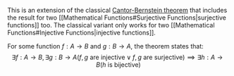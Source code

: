 This is an extension of the classical [Cantor-Bernstein theorem](https://en.wikipedia.org/wiki/Schr%C3%B6der%E2%80%93Bernstein_theorem) that includes the result for two [[Mathematical Functions#Surjective Functions|surjective functions]] too. The classical variant only works for two [[Mathematical Functions#Injective Functions|injective functions]].

For some function $f: A \to B$ and $g: B \to A$, the theorem states that: $$\exists f:A \to B, \exists g: B \to A (f,g \ \text{are injective} \vee f,g \ \text{are surjective}) \implies \exists h: A \to B (h \ \text{is bijective})$$
